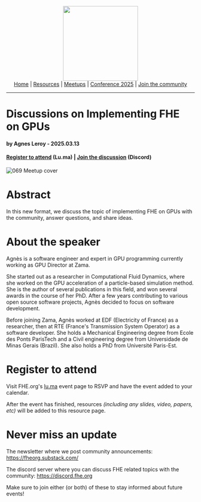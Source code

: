 <!-- Main header navigation -->
<p align="center">
  <img width="200" src="https://user-images.githubusercontent.com/5758427/180978488-db825482-5a58-4c7c-9589-c494a6f0be04.png"><br/>
  <a href="https://fhe-org.github.io">Home</a> | <a href="https://fhe-org.github.io/resources">Resources</a> | <a href="https://fhe-org.github.io/meetups/">Meetups</a> | <a href="https://fhe-org.github.io/conferences/conference-2025/">Conference 2025</a> | <a href="https://fhe-org.github.io/community">Join the community</a>
</p>
<hr/>
<!-- /Main header navigation -->


# Discussions on Implementing FHE on GPUs
#### by Agnes Leroy - 2025.03.13
#### <a href="https://lu.ma/lrei3oi8">Register to attend</a> (Lu.ma) | <!-- Video recording (Youtube) --> <!--| <a href="">Slides</a> (Github) |--> <a href="https://discord.fhe.org">Join the discussion</a> (Discord)

![069 Meetup cover](https://github.com/user-attachments/assets/3bb29de9-2c3f-4265-bba3-45de5a1dd424)

# Abstract

In this new format, we discuss the topic of implementing FHE on GPUs with the community, answer questions, and share ideas.

# About the speaker

Agnès is a software engineer and expert in GPU programming currently working as GPU Director at Zama.

She started out as a researcher in Computational Fluid Dynamics, where she worked on the GPU acceleration of a particle-based simulation method. She is the author of several publications in this field, and won several awards in the course of her PhD. After a few years contributing to various open source software projects, Agnès decided to focus on software development.

Before joining Zama, Agnès worked at EDF (Electricity of France) as a researcher, then at RTE (France's Transmission System Operator) as a software developer. She holds a Mechanical Engineering degree from Ecole des Ponts ParisTech and a Civil engineering degree from Universidade de Minas Gerais (Brazil). She also holds a PhD from Université Paris-Est.

# Register to attend

Visit FHE.org's [lu.ma](https://lu.ma/lrei3oi8/) event page to RSVP and have the event added to your calendar.

After the event has finished, resources *(including any slides, video, papers, etc)* will be added to this resource page.

# Never miss an update

The newsletter where we post community announcements: https://fheorg.substack.com/

The discord server where you can discuss FHE related topics with the community: https://discord.fhe.org

Make sure to join either (or both) of these to stay informed about future events!
